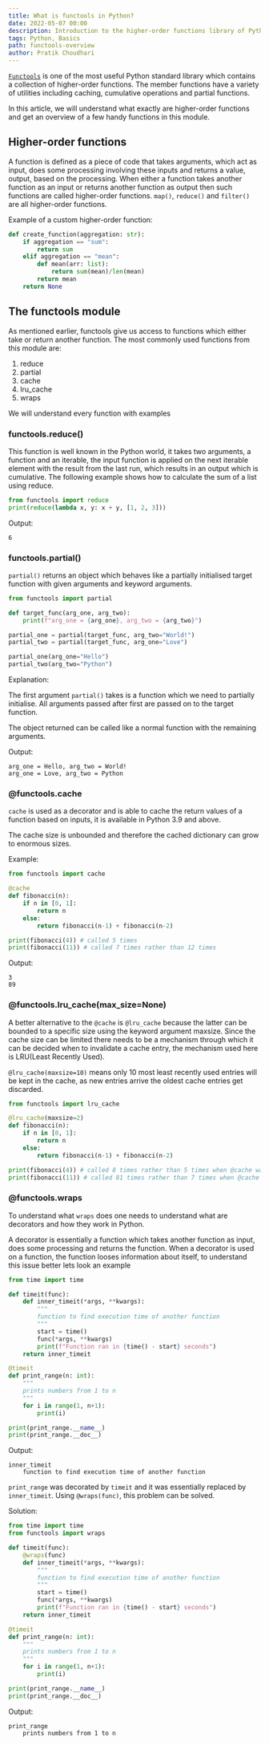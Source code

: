 ```yaml
---
title: What is functools in Python?
date: 2022-05-07 00:00
description: Introduction to the higher-order functions library of Python
tags: Python, Basics
path: functools-overview
author: Pratik Choudhari
---
```


[`Functools`](https://docs.python.org/3/library/functools.html) is one of the most useful Python standard library which contains a collection of higher-order functions. The member functions have a variety of utilities including caching, cumulative operations and partial functions. 

In this article, we will understand what exactly are higher-order functions and get an overview of a few handy functions in this module.

## Higher-order functions
A function is defined as a piece of code that takes arguments, which act as input, does some processing involving these inputs and returns a value, output, based on the processing. When either a function takes another function as an input or returns another function as output then such functions are called higher-order functions. `map()`, `reduce()` and `filter()` are all higher-order functions.

Example of a custom higher-order function:

```python
def create_function(aggregation: str):
    if aggregation == "sum":
        return sum
    elif aggregation == "mean":
        def mean(arr: list):
            return sum(mean)/len(mean)
        return mean
    return None
```

## The functools module

As mentioned earlier, functools give us access to functions which either take or return another function. The most commonly used functions from this module are:

1. reduce
2. partial
3. cache
4. lru_cache
5. wraps

We will understand every function with examples

### functools.reduce()

This function is well known in the Python world, it takes two arguments, a function and an iterable, the input function is applied on the next iterable element with the result from the last run, which results in an output which is cumulative. The following example shows how to calculate the sum of a list using reduce.

```python
from functools import reduce
print(reduce(lambda x, y: x + y, [1, 2, 3]))
```

Output:
```console
6
```

### functools.partial()

`partial()` returns an object which behaves like a partially initialised target function with given arguments and keyword arguments.

```python
from functools import partial

def target_func(arg_one, arg_two):
    print(f"arg_one = {arg_one}, arg_two = {arg_two}")

partial_one = partial(target_func, arg_two="World!")
partial_two = partial(target_func, arg_one="Love")

partial_one(arg_one="Hello")
partial_two(arg_two="Python")
```

Explanation:

The first argument `partial()` takes is a function which we need to partially initialise. All arguments passed after first are passed on to the target function.

The object returned can be called like a normal function with the remaining arguments. 

Output:
```console
arg_one = Hello, arg_two = World!
arg_one = Love, arg_two = Python
```

### @functools.cache

`cache` is used as a decorator and is able to cache the return values of a function based on inputs, it is available in Python 3.9 and above. 

The cache size is unbounded and therefore the cached dictionary can grow to enormous sizes. 

Example:

```python
from functools import cache

@cache
def fibonacci(n):
    if n in [0, 1]:
        return n
    else:
        return fibonacci(n-1) + fibonacci(n-2)

print(fibonacci(4)) # called 5 times
print(fibonacci(11)) # called 7 times rather than 12 times
```

Output:
```console
3
89
```

### @functools.lru_cache(max_size=None)

A better alternative to the `@cache` is `@lru_cache` because the latter can be bounded to a specific size using the keyword argument maxsize. Since the cache size can be limited there needs to be a mechanism through which it can be decided when to invalidate a cache entry, the mechanism used here is LRU(Least Recently Used). 

`@lru_cache(maxsize=10)` means only 10 most least recently used entries will be kept in the cache, as new entries arrive the oldest cache entries get discarded.

```python
from functools import lru_cache

@lru_cache(maxsize=2)
def fibonacci(n):
    if n in [0, 1]:
        return n
    else:
        return fibonacci(n-1) + fibonacci(n-2)

print(fibonacci(4)) # called 8 times rather than 5 times when @cache was used
print(fibonacci(11)) # called 81 times rather than 7 times when @cache was used
```

### @functools.wraps

To understand what `wraps` does one needs to understand what are decorators and how they work in Python. 

A decorator is essentially a function which takes another function as input, does some processing and returns the function. 
When a decorator is used on a function, the function looses information about itself, to understand this issue better lets look an example

```python
from time import time

def timeit(func):
    def inner_timeit(*args, **kwargs):
        """
        function to find execution time of another function
        """
        start = time()
        func(*args, **kwargs)
        print(f"Function ran in {time() - start} seconds")
    return inner_timeit

@timeit
def print_range(n: int):
    """
    prints numbers from 1 to n
    """
    for i in range(1, n+1):
        print(i)

print(print_range.__name__)
print(print_range.__doc__)
```

Output:

```console
inner_timeit
    function to find execution time of another function
```

`print_range` was decorated by `timeit` and it was essentially replaced by `inner_timeit`. Using `@wraps(func)`, this problem can be solved.

Solution:

```python 
from time import time
from functools import wraps

def timeit(func):
    @wraps(func)
    def inner_timeit(*args, **kwargs):
        """
        function to find execution time of another function
        """
        start = time()
        func(*args, **kwargs)
        print(f"Function ran in {time() - start} seconds")
    return inner_timeit

@timeit
def print_range(n: int):
    """
    prints numbers from 1 to n
    """
    for i in range(1, n+1):
        print(i)

print(print_range.__name__)
print(print_range.__doc__)
```

Output:

```console
print_range
    prints numbers from 1 to n
```
